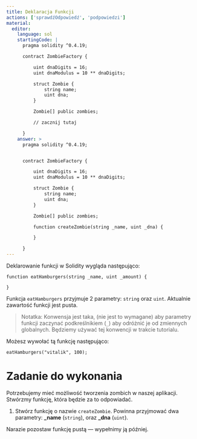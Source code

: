 ```yaml
---
title: Deklaracja Funkcji
actions: ['sprawdźOdpowiedź', 'podpowiedzi']
material:
  editor:
    language: sol
    startingCode: |
      pragma solidity ^0.4.19;

      contract ZombieFactory {

          uint dnaDigits = 16;
          uint dnaModulus = 10 ** dnaDigits;

          struct Zombie {
              string name;
              uint dna;
          }

          Zombie[] public zombies;

          // zacznij tutaj

      }
    answer: >
      pragma solidity ^0.4.19;


      contract ZombieFactory {

          uint dnaDigits = 16;
          uint dnaModulus = 10 ** dnaDigits;

          struct Zombie {
              string name;
              uint dna;
          }

          Zombie[] public zombies;

          function createZombie(string _name, uint _dna) {

          }

      }
---
```


Deklarowanie funkcji w Solidity wygląda następująco:

```
function eatHamburgers(string _name, uint _amount) {

}
```

Funkcja `eatHamburgers` przyjmuje 2 parametry:  `string` oraz `uint`. Aktualnie zawartość funkcji jest pusta.

> Notatka: Konwensja jest taka, (nie jest to wymagane) aby parametry funkcji zaczynać podkreślnikiem (`_`) aby odróżnić je od zmiennych globalnych. Będziemy używać tej konwencji w trakcie tutorialu.

Możesz wywołać tą funkcję następująco:

```
eatHamburgers("vitalik", 100);
```

# Zadanie do wykonania

Potrzebujemy mieć możliwość tworzenia zombich w naszej aplikacji. Stwórzmy funkcję, która będzie za to odpowiadać.

1. Stwórz funkcję o nazwie `createZombie`. Powinna przyjmować dwa parametry: **\_name** (`string`), oraz **\_dna** (`uint`).

Narazie pozostaw funkcję pustą — wypełnimy ją później.
